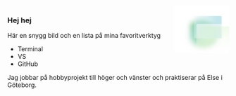 
<img width="25%" height="25%" align="right" src="bg-apps-shapes.svg">
<h3><b>Hej hej</b></h3>

Här en snygg bild och en lista på mina favoritverktyg

 - Terminal
 - VS
 - GitHub

Jag jobbar på hobbyprojekt till höger och vänster och praktiserar på Else i Göteborg. 

<!--
🌱 Working on [advent of code 10/25](https://github.com/pirren/adventofcode2020)

**pirren/pirren** is a ✨ _special_ ✨ repository because its `README.md` (this file) appears on your GitHub profile.

Here are some ideas to get you started:

- 🔭 I’m currently working on ...
- 👯 I’m looking to collaborate on ...

- 💬 Ask me about ...
- 📫 How to reach me: ...
- 😄 Pronouns: ...
- ⚡ Fun fact: ...
-->

<!-- <img src="https://github-readme-stats.vercel.app/api/top-langs/?theme=tokyonight&username=pirren&layout=compact&hide_border=true&card_width=250" /> -->
